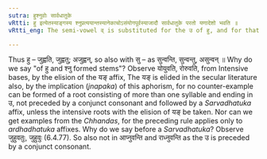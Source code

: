 ```yaml
---
sutra: हुश्नुवोः सार्वधातुके
vRtti: हु इत्येतस्याङ्गस्य श्नुप्रत्ययान्तस्यानेकाचोऽसंयोगपूर्वस्याजादौ सार्वधातुके परतो यणादेशो भवति ॥
vRtti_eng: The semi-vowel व् is substituted for the उ of हु, and for that of नु (the characteristic of the fifth class roots), before a _sarvadhatuka_ affix (III. 4. 113) beginning with a vowel, when the stem consists of more than one syllable and the उ is not preceded by a conjunct consonant.

---
```

Thus हु – जुह्वति, जुह्वतु; अजुह्वन्, so also with सु – as सुन्वन्ति, सुन्वन्तु, असुन्वन् ॥ Why do we say "of हु and श्नु formed stems"? Observe योयुवति, रोरुवति, from Intensive bases, by the  elision of the यङ् affix, The यङ् is elided in the secular literature also, by the implication (_jnapaka_) of this aphorism, for no counter-example can be formed of a root consisting of more than one syllable and ending in उ, not preceded by a conjunct consonant and followed by a _Sarvadhatuka_ affix, unless the intensive roots with the elision of यङ् be taken. Nor can we get examples from the _Chhandas_, for the preceding rule applies only to _ardhadhatuka_ affixes. Why do we say before a _Sarvadhatuka_? Observe जुहुवतुः, जुहुवुः (6.4.77). So also not in आप्नुवन्ति and राध्नुवन्ति as the उ is preceded by a conjunct consonant.